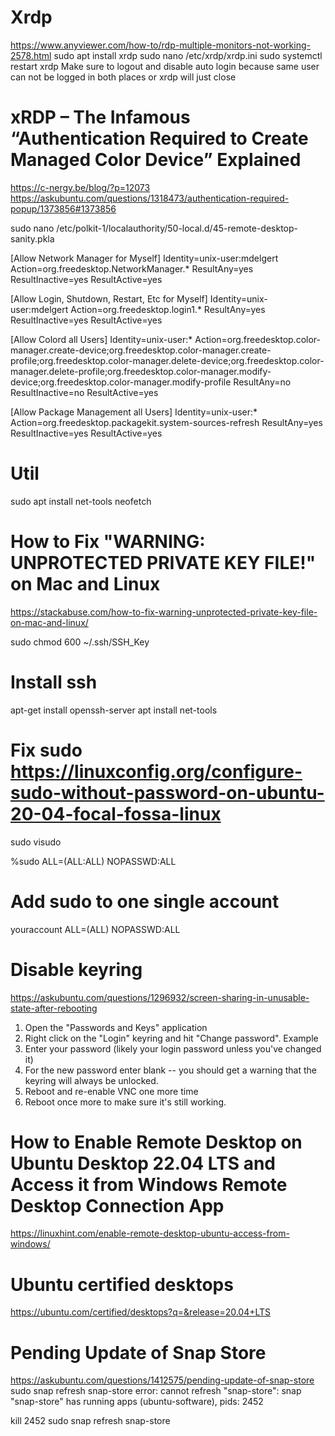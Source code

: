 # Xrdp
https://www.anyviewer.com/how-to/rdp-multiple-monitors-not-working-2578.html
sudo apt install xrdp
sudo nano /etc/xrdp/xrdp.ini
sudo systemctl restart xrdp
Make sure to logout and disable auto login because same user can not be logged in both places or xrdp will just close

# xRDP – The Infamous “Authentication Required to Create Managed Color Device” Explained
https://c-nergy.be/blog/?p=12073
https://askubuntu.com/questions/1318473/authentication-required-popup/1373856#1373856

sudo nano /etc/polkit-1/localauthority/50-local.d/45-remote-desktop-sanity.pkla

[Allow Network Manager for Myself]
Identity=unix-user:mdelgert
Action=org.freedesktop.NetworkManager.*
ResultAny=yes
ResultInactive=yes
ResultActive=yes

[Allow Login, Shutdown, Restart, Etc for Myself]
Identity=unix-user:mdelgert
Action=org.freedesktop.login1.*
ResultAny=yes
ResultInactive=yes
ResultActive=yes

[Allow Colord all Users]
Identity=unix-user:*
Action=org.freedesktop.color-manager.create-device;org.freedesktop.color-manager.create-profile;org.freedesktop.color-manager.delete-device;org.freedesktop.color-manager.delete-profile;org.freedesktop.color-manager.modify-device;org.freedesktop.color-manager.modify-profile
ResultAny=no
ResultInactive=no
ResultActive=yes

[Allow Package Management all Users]
Identity=unix-user:*
Action=org.freedesktop.packagekit.system-sources-refresh
ResultAny=yes
ResultInactive=yes
ResultActive=yes

# Util
sudo apt install net-tools neofetch

# How to Fix "WARNING: UNPROTECTED PRIVATE KEY FILE!" on Mac and Linux
https://stackabuse.com/how-to-fix-warning-unprotected-private-key-file-on-mac-and-linux/

sudo chmod 600 ~/.ssh/SSH_Key

# Install ssh
apt-get install openssh-server
apt install net-tools

# Fix sudo https://linuxconfig.org/configure-sudo-without-password-on-ubuntu-20-04-focal-fossa-linux
sudo visudo

%sudo ALL=(ALL:ALL) NOPASSWD:ALL

# Add sudo to one single account
youraccount ALL=(ALL) NOPASSWD:ALL

# Disable keyring 
https://askubuntu.com/questions/1296932/screen-sharing-in-unusable-state-after-rebooting

1. Open the "Passwords and Keys" application
2. Right click on the "Login" keyring and hit "Change password". Example
3. Enter your password (likely your login password unless you've changed it)
4. For the new password enter blank -- you should get a warning that the keyring will always be unlocked.
5. Reboot and re-enable VNC one more time
6. Reboot once more to make sure it's still working.

# How to Enable Remote Desktop on Ubuntu Desktop 22.04 LTS and Access it from Windows Remote Desktop Connection App
https://linuxhint.com/enable-remote-desktop-ubuntu-access-from-windows/

# Ubuntu certified desktops
https://ubuntu.com/certified/desktops?q=&release=20.04+LTS

# Pending Update of Snap Store
https://askubuntu.com/questions/1412575/pending-update-of-snap-store
sudo snap refresh snap-store
error: cannot refresh "snap-store": snap "snap-store" has running apps (ubuntu-software), pids:
       2452

kill 2452
sudo snap refresh snap-store